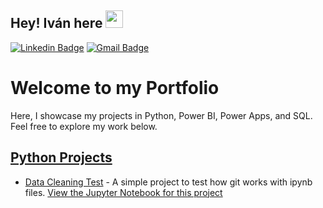 ## Hey! **Iván** here <img src="https://media.giphy.com/media/hvRJCLFzcasrR4ia7z/giphy.gif" width="28px" height="28px">
[![Linkedin Badge](https://img.shields.io/badge/-itravisany-blue?style=flat-square&logo=Linkedin&logoColor=white&link=https://www.linkedin.com/in/itravisany)](https://www.linkedin.com/in/itravisany) [![Gmail Badge](https://img.shields.io/badge/-itravisany@gmail.com-c14438?style=flat-square&logo=Gmail&logoColor=white&link=mailto:itravisany@gmail.com)](mailto:itravisany@gmail.com)

# Welcome to my Portfolio

Here, I showcase my projects in Python, Power BI, Power Apps, and SQL. Feel free to explore my work below.

## [Python Projects](Python)
- [Data Cleaning Test](Python/Test) - A simple project to test how git works with ipynb files. [View the Jupyter Notebook for this project](Python/Test/first.ipynb)